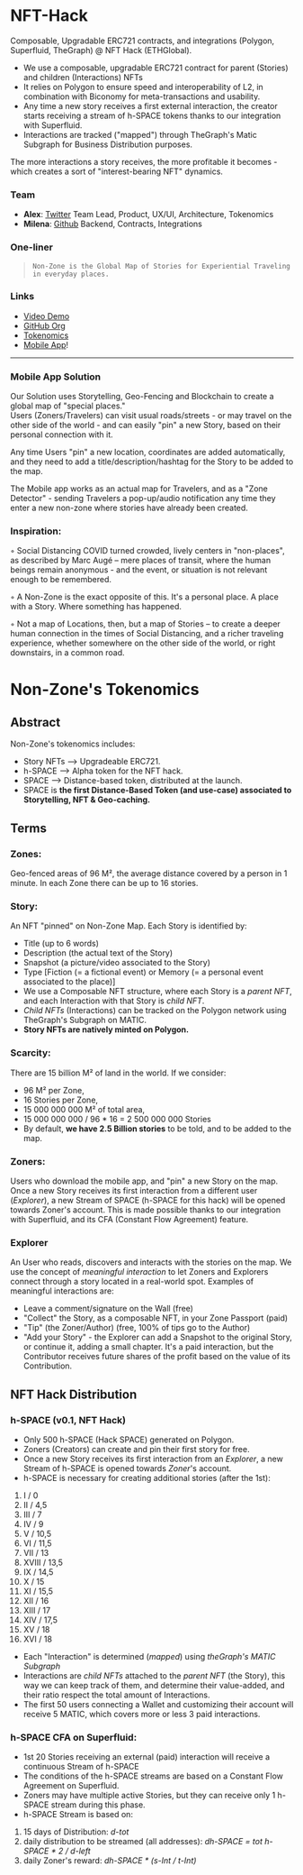# NFT-Hack
Composable, Upgradable ERC721 contracts, and integrations (Polygon, Superfluid, TheGraph) @ NFT Hack (ETHGlobal).

- We use a composable, upgradable ERC721 contract for parent (Stories) and children (Interactions) NFTs
- It relies on Polygon to ensure speed and interoperability of L2, in combination with Biconomy for meta-transactions and usability.
- Any time a new story receives a first external interaction, the creator starts receiving a stream of h-SPACE tokens thanks to our integration with Superfluid. 
- Interactions are tracked ("mapped") through TheGraph's Matic Subgraph for Business Distribution purposes.

The more interactions a story receives, the more profitable it becomes - which creates a sort of "interest-bearing NFT" dynamics.

### Team
- **Alex**: [Twitter](https://twitter.com/jabylS)
Team Lead, Product, UX/UI, Architecture, Tokenomics 
- **Milena**: [Github](https://github.com/migrenaa) 
Backend, Contracts, Integrations

### One-liner
> `Non-Zone is the Global Map of Stories for Experiential Traveling in everyday places.`

### Links
- [Video Demo](https://youtu.be/1K2azuJnGzA)
- [GitHub Org](https://github.com/non-zone/nft-hack)
- [Tokenomics](https://github.com/non-zone/NFT-Hack/blob/main/h-SPACE%20Tokenomics.md)
- [Mobile App](https://drive.google.com/drive/folders/1ofnql2RzXu5mZfKu18eX1N9207fcEB5a?usp=sharing)!

----------------------------------

### Mobile App Solution
Our Solution uses Storytelling, Geo-Fencing and Blockchain to create a global map of "special places." <br>
Users (Zoners/Travelers) can visit usual roads/streets - or may travel on the other side of the world - and can easily "pin" a new Story, based on their personal connection with it.

Any time Users "pin" a new location, coordinates are added automatically, and they need to add a title/description/hashtag for the Story to be added to the map.

The Mobile app works as an actual map for Travelers, and as a "Zone Detector" - sending Travelers a pop-up/audio notification any time they enter a new non-zone where stories have already been created.

### Inspiration: 
◦ Social Distancing COVID turned crowded, lively centers in "non-places", as described by Marc Augé – mere places of transit, where the human beings remain anonymous - and the event, or situation is not relevant enough to be remembered.

◦ A Non-Zone is the exact opposite of this. It's a personal place. A place with a Story. Where something has happened.

◦ Not a map of Locations, then, but a map of Stories – to create a deeper human connection in the times of Social Distancing, and a richer traveling experience, whether somewhere on the other side of the world, or right downstairs, in a common road.

# Non-Zone's Tokenomics

## Abstract
Non-Zone's tokenomics includes:
- Story NFTs --> Upgradeable ERC721.
- h-SPACE --> Alpha token for the NFT hack.
- SPACE --> Distance-based token, distributed at the launch.
- SPACE is **the first Distance-Based Token (and use-case) associated to Storytelling, NFT & Geo-caching.**

## Terms
### Zones:
Geo-fenced areas of 96 M², the average distance covered by a person in 1 minute.
In each Zone there can be up to 16 stories.

### Story:
An NFT "pinned" on Non-Zone Map. Each Story is identified by:
- Title (up to 6 words)
- Description (the actual text of the Story)
- Snapshot (a picture/video associated to the Story)
- Type [Fiction (= a fictional event) or Memory (= a personal event associated to the place)]
- We use a Composable NFT structure, where each Story is a _parent NFT_, and each Interaction with that Story is _child NFT_. 
- _Child NFTs_ (Interactions) can be tracked on the Polygon network using TheGraph's Subgraph on MATIC.
- **Story NFTs are natively minted on Polygon.**

### Scarcity:
There are 15 billion M² of land in the world. If we consider: 
- 96 M² per Zone,
- 16 Stories per Zone,
- 15 000 000 000 M² of total area,
- 15 000 000 000 / 96 * 16 = 2 500 000 000 Stories
- By default, **we have 2.5 Billion stories** to be told, and to be added to the map.

### Zoners: 
Users who download the mobile app, and "pin" a new Story on the map.
Once a new Story receives its first interaction from a different user (_Explorer_),
a new Stream of SPACE (h-SPACE for this hack) will be opened towards Zoner's account.
This is made possible thanks to our integration with Superfluid, and its CFA (Constant Flow Agreement) feature.

### Explorer 
An User who reads, discovers and interacts with the stories on the map. 
We use the concept of _meaningful interaction_ to let Zoners and Explorers connect through a story located in a real-world spot. 
Examples of meaningful interactions are:
- Leave a comment/signature on the Wall (free)
- "Collect" the Story, as a composable NFT, in your Zone Passport (paid)
- "Tip" (the Zoner/Author) (free, 100% of tips go to the Author)
- "Add your Story" - the Explorer can add a Snapshot to the original Story, or continue it, adding a small chapter. 
It's a paid interaction, but the Contributor receives future shares of the profit based on the value of its Contribution.

## NFT Hack Distribution 
### h-SPACE (v0.1, NFT Hack)
- Only 500 h-SPACE (Hack SPACE) generated on Polygon.
- Zoners (Creators) can create and pin their first story for free.
- Once a new Story receives its first interaction from an _Explorer_,
a new Stream of h-SPACE is opened towards _Zoner_'s account.
- h-SPACE is necessary for creating additional stories (after the 1st):
1. I / 0
2. II / 4,5
3. III / 7
4. IV / 9
5. V / 10,5
6. VI / 11,5
7. VII / 13
8. XVIII / 13,5
9. IX / 14,5
10. X / 15
11. XI / 15,5
12. XII / 16
13. XIII / 17
14. XIV / 17,5
15. XV / 18
16. XVI / 18
- Each "Interaction" is determined (_mapped_) using *theGraph's MATIC Subgraph*
- Interactions are _child NFTs_ attached to the _parent NFT_ (the Story), this way we can keep track of them, and determine their value-added, and their ratio respect the total amount of Interactions.
- The first 50 users connecting a Wallet and customizing their account will receive 5 MATIC, which covers more or less 3 paid interactions.

### h-SPACE CFA on Superfluid:
- 1st 20 Stories receiving an external (paid) interaction will receive a continuous Stream of h-SPACE
- The conditions of the h-SPACE streams are based on a Constant Flow Agreement on Superfluid.
- Zoners may have multiple active Stories, but they can receive only 1 h-SPACE stream during this phase.
- h-SPACE Stream is based on:
1. 15 days of Distribution: _d-tot_
2. daily distribution to be streamed (all addresses): _dh-SPACE = tot h-SPACE * 2 / d-left_
3. daily Zoner's reward: _dh-SPACE * (s-Int / t-Int)_
